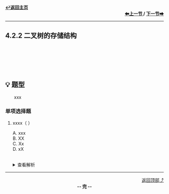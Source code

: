 <a name="top"></a>
<div align="left">
    <a href="/README.md"><b>↩返回主页</b></a>
</div>
<div align="right">
    <b>
    <a href="4.2.1%20二叉树的定义及其主要特性.md">⬅上一节 </a>
    /
    <a href="../4.3%20二叉树的遍历和线索二叉树/4.3.1%20二叉树的遍历.md"> 下一节➡</a>
    </b>
</div>
<hr>

## 4.2.2 二叉树的存储结构

<br>

&emsp;&emsp;

<br>

## 💡 题型

&emsp;&emsp;xxx

### 单项选择题

1. xxxx（ ）

    A. xxx<br>
    B. XX<br>
    C. Xx<br>
    D. xX<br><br>
    <details>
    <summary>查看解析</summary>
    <p>答案：x</p>
    </details>

<hr>

<div align="right">
    <a href="#top">返回顶部⤴</a>
</div>

<div align="center">
    <b>-- 完 --</b>
</div>